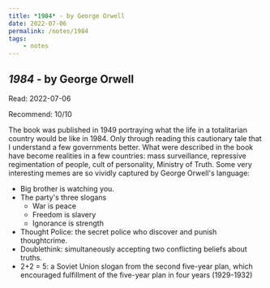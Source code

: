 ```yaml
---
title: *1984* - by George Orwell
date: 2022-07-06
permalink: /notes/1984
tags:
    - notes
---
```


## *1984* - by George Orwell

Read: 2022-07-06

Recommend: 10/10

The book was published in 1949 portraying what the life in a totalitarian country would be like in 1984. Only through reading this cautionary tale that I understand a few governments better. What were described in the book have become realities in a few countries: mass surveillance, repressive regimentation of people, cult of personality, Ministry of Truth. Some very interesting memes are so vividly captured by George Orwell's language:

- Big brother is watching you. 
- The party's three slogans
    - War is peace
    - Freedom is slavery
    - Ignorance is strength
- Thought Police: the secret police who discover and punish thoughtcrime. 
- Doublethink: simultaneously accepting two conflicting beliefs about truths. 
- 2+2 = 5: a Soviet Union slogan from the second five-year plan, which encouraged fulfillment of the five-year plan in four years (1929-1932)